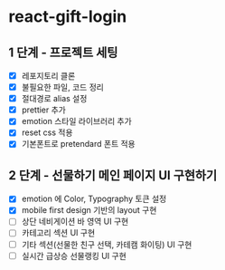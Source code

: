 # react-gift-login

## 1 단계 - 프로젝트 세팅

- [x] 레포지토리 클론
- [x] 불필요한 파일, 코드 정리
- [x] 절대경로 alias 설정
- [x] prettier 추가
- [x] emotion 스타일 라이브러리 추가
- [x] reset css 적용
- [x] 기본폰트로 pretendard 폰트 적용

## 2 단계 - 선물하기 메인 페이지 UI 구현하기

- [x] emotion 에 Color, Typography 토큰 설정
- [x] mobile first design 기반의 layout 구현
- [ ] 상단 네비게이션 바 영역 UI 구현
- [ ] 카테고리 섹션 UI 구현
- [ ] 기타 섹션(선물한 친구 선택, 카테캠 화이팅) UI 구현
- [ ] 실시간 급상승 선물랭킹 UI 구현
